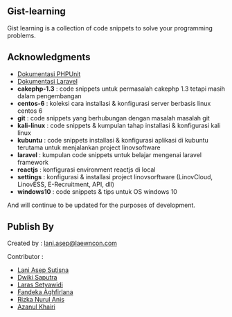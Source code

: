 ## Gist-learning

Gist learning is a collection of code snippets to solve your programming problems.

## Acknowledgments
* [Dokumentasi PHPUnit](https://www.gitbook.com/book/laniasepsutisna/manual-phpunit)
* [Dokumentasi Laravel](https://laniasepsutisna.gitbooks.io/laravel/content/)
* <b>cakephp-1.3</b> : code snippets untuk permasalah cakephp 1.3 tetapi masih dalam pengembangan
* <b>centos-6</b> : koleksi cara installasi & konfigurasi server berbasis linux centos 6 
* <b>git</b> : code snippets yang berhubungan dengan masalah masalah git
* <b>kali-linux</b> : code snippets & kumpulan tahap installasi & konfigurasi kali linux
* <b>kubuntu</b> : code snippets installasi & konfigurasi aplikasi di kubuntu terutama untuk menjalankan project linovsoftware
* <b>laravel</b> : kumpulan code snippets untuk belajar mengenai laravel framework
* <b>reactjs</b> : konfigurasi environment reactjs di local
* <b>settings</b> : konfigurasi & installasi project linovsorftware (LinovCloud, LinovESS, E-Recruitment, API, dll)
* <b>windows10</b> : code snippets & tips untuk OS windows 10

And will continue to be updated for the purposes of development.

## Publish By
Created by : lani.asep@laewncon.com

Contributor : 
- [Lani Asep Sutisna](https://github.com/laniasepsutisna)
- [Dwiki Saputra](https://github.com/dwikisaputraLawencon)
- [Laras Setyawidi](https://github.com/laraslawencon)
- [Fandeka Aghfirlana](https://github.com/dekalawencon)
- [Rizka Nurul Anis](https://github.com/rizkanis)
- [Azanul Khairi](https://github.com/azanulkhairi)
